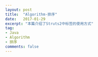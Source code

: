 ```yaml
---
layout: post
title:  "Algorithm-排序"
date:   2017-01-29
excerpt: "本篇介绍了Struts2中标签的使用方式"
tag:
- Java 
- Algorithm
- 排序
comments: false
--- 
```




